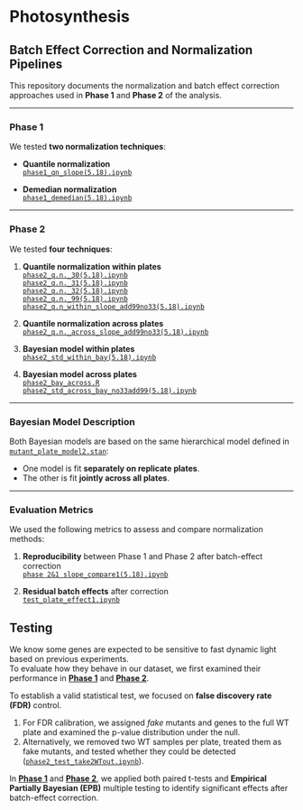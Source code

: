 # Photosynthesis

## Batch Effect Correction and Normalization Pipelines

This repository documents the normalization and batch effect correction approaches used in **Phase 1** and **Phase 2** of the analysis.

---

### Phase 1

We tested **two normalization techniques**:

- **Quantile normalization**  
  [`phase1_qn_slope(5.18).ipynb`](phase1_qn_slope(5.18).ipynb)

- **Demedian normalization**  
  [`phase1_demedian(5.18).ipynb`](phase1_demedian(5.18).ipynb)

---

### Phase 2

We tested **four techniques**:

1. **Quantile normalization within plates**  
   [`phase2_q.n._30(5.18).ipynb`](phase2_q.n._30(5.18).ipynb)  
   [`phase2_q.n._31(5.18).ipynb`](phase2_q.n._31(5.18).ipynb)  
   [`phase2_q.n._32(5.18).ipynb`](phase2_q.n._32(5.18).ipynb)  
   [`phase2_q.n._99(5.18).ipynb`](phase2_q.n._99(5.18).ipynb)  
   [`phase2_q.n_within_slope_add99no33(5.18).ipynb`](phase2_q.n_within_slope_add99no33(5.18).ipynb)

2. **Quantile normalization across plates**  
   [`phase2_q.n._across_slope_add99no33(5.18).ipynb`](phase2_q.n._across_slope_add99no33(5.18).ipynb)

3. **Bayesian model within plates**  
   [`phase2_std_within_bay(5.18).ipynb`](phase2_std_within_bay(5.18).ipynb)

4. **Bayesian model across plates**  
   [`phase2_bay_across.R`](phase2_bay_across.R)  
   [`phase2_std_across_bay_no33add99(5.18).ipynb`](phase2_std_across_bay_no33add99(5.18).ipynb)

---

### Bayesian Model Description

Both Bayesian models are based on the same hierarchical model defined in  
[`mutant_plate_model2.stan`](mutant_plate_model2.stan):

- One model is fit **separately on replicate plates**.  
- The other is fit **jointly across all plates**.

---

### Evaluation Metrics

We used the following metrics to assess and compare normalization methods:

1. **Reproducibility** between Phase 1 and Phase 2 after batch-effect correction  
   [`phase 2&1 slope_compare1(5.18).ipynb`](phase%202%261%20slope_compare1(5.18).ipynb)

2. **Residual batch effects** after correction  
   [`test_plate_effect1.ipynb`](test_plate_effect1.ipynb)

## Testing

We know some genes are expected to be sensitive to fast dynamic light based on previous experiments.  
To evaluate how they behave in our dataset, we first examined their performance in  **[Phase 1](./phase1_check_genes.ipynb)** and **[Phase 2](./check_genes_comparison.ipynb)**.

To establish a valid statistical test, we focused on **false discovery rate (FDR)** control.  
1. For FDR calibration, we assigned *fake* mutants and genes to the full WT plate and examined the p-value distribution under the null.  
2. Alternatively, we removed two WT samples per plate, treated them as fake mutants, and tested whether they could be detected  
   ([`phase2_test_take2WTout.ipynb`](./phase2_test_take2WTout.ipynb)).

In **[Phase 1](./phase1_test_pool_shrvar_new_one_sided1.ipynb)** and **[Phase 2](./phase2_test_shrvar_new_one_sided1.ipynb)**, we applied both paired t-tests and **Empirical Partially Bayesian (EPB)** multiple testing to identify significant effects after batch-effect correction.  

